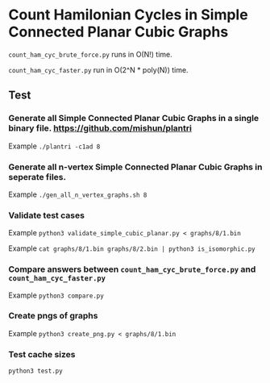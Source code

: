 # Count Hamilonian Cycles in Simple Connected Planar Cubic Graphs

`count_ham_cyc_brute_force.py` runs in O(N!) time.

`count_ham_cyc_faster.py` run in O(2^N * poly(N)) time.

## Test

### Generate all Simple Connected Planar Cubic Graphs in a single binary file. https://github.com/mishun/plantri

Example
`./plantri -c1ad 8`

### Generate all n-vertex Simple Connected Planar Cubic Graphs in seperate files.

Example
`./gen_all_n_vertex_graphs.sh 8`

### Validate test cases

Example
`python3 validate_simple_cubic_planar.py < graphs/8/1.bin`

Example
`cat graphs/8/1.bin graphs/8/2.bin | python3 is_isomorphic.py`

### Compare answers between `count_ham_cyc_brute_force.py` and `count_ham_cyc_faster.py`

Example
`python3 compare.py`

### Create pngs of graphs

Example
`python3 create_png.py < graphs/8/1.bin`

### Test cache sizes

`python3 test.py`